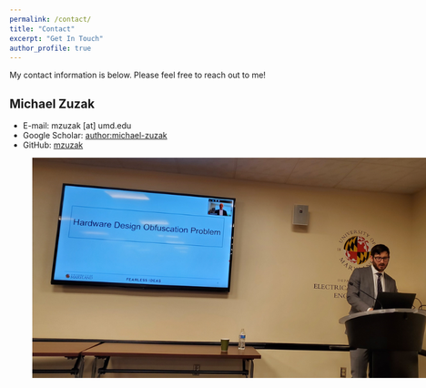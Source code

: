 ```yaml
---
permalink: /contact/
title: "Contact"
excerpt: "Get In Touch"
author_profile: true
---
```


My contact information is below. Please feel free to reach out to me!

Michael Zuzak
------

* E-mail: mzuzak [at] umd.edu
* Google Scholar: [author:michael-zuzak](https://scholar.google.com/citations?user=dESHYYcAAAAJ&hl=en)
* GitHub: [mzuzak](https://github.com/mzuzak)

<style>
figure {
    display: block;
}
</style>

<figure>
<center><img src="/images/banner-2.jpg" alt="Michael Zuzak at UMD'22." style="max-width:800px"></center>
</figure>